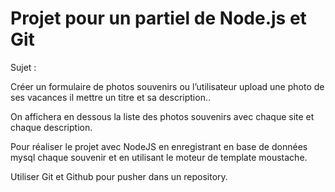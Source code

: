 # Projet pour un partiel de Node.js et Git

Sujet :

Créer un formulaire de photos souvenirs ou l’utilisateur upload une photo de ses vacances il mettre un titre et sa description..

On affichera en dessous la liste des photos souvenirs avec chaque site et chaque description.

Pour réaliser le projet avec NodeJS en enregistrant en base de données mysql  chaque souvenir et en utilisant le moteur de template moustache.

Utiliser Git et Github pour pusher dans un repository.
